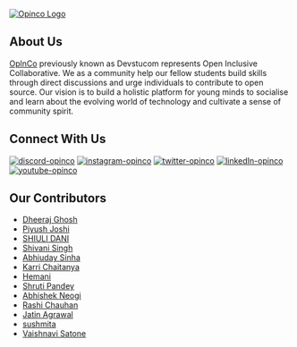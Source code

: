 [![Opinco Logo](opinco.jpg)](https://opinco.vercel.app/)


## About Us
[OplnCo](https://opinco.vercel.app/) previously known as Devstucom represents Open Inclusive Collaborative. We as a community help our fellow students build skills
through direct discussions and urge individuals to contribute to open source. Our vision is to build a holistic platform for young minds to socialise and
learn about the evolving world of technology and cultivate a sense of community spirit.

## Connect With Us
[![discord-opinco](https://img.shields.io/badge/-Discord-black?style=flat-square&logo=Discord)](https://discord.gg/uG3KwXkgfG)
[![instagram-opinco](https://img.shields.io/badge/-Instagram-black?style=flat-square&logo=Instagram)](https://www.instagram.com/opincocommunity/)
[![twitter-opinco](https://img.shields.io/badge/-Twitter-black?style=flat-square&logo=Twitter)](https://twitter.com/opincocommunity)
[![linkedIn-opinco](https://img.shields.io/badge/-LinkedIn-black?style=flat-square&logo=LinkedIn)](https://www.linkedin.com/company/opincocommunity/)
[![youtube-opinco](https://img.shields.io/badge/-YouTube-black?style=flat-square&logo=YouTube)](https://www.youtube.com/c/OpInCoCommunity)

## Our Contributors <br>

- [Dheeraj Ghosh](https://github.com/dj107)
- [Piyush Joshi](https://github.com/PiyushJoshi0103)
- [SHIULI DANI](https://github.com/SHIULIDANI)
- [Shivani Singh](https://github.com/Shivani8702)
- [Abhiuday Sinha](https://github.com/Abhiuday03)
- [Karri Chaitanya](https://github.com/ShanuGitHub25)
- [Hemani](https://github.com/hemanitekwani)
- [Shruti Pandey](https://github.com/shrutiiihere)
- [Abhishek Neogi](https://github.com/AbhishekNeogi)
- [Rashi Chauhan](https://github.com/Rashiiiiii)
- [Jatin Agrawal](https://github.com/jatin41)
- [sushmita](https://github.com/N-sush)
- [Vaishnavi Satone](https://github.com/vasihnavi)

